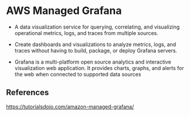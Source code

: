 # AWS Managed Grafana

- A data visualization service for querying, correlating, and visualizing operational metrics, logs, and traces from multiple sources.
- Create dashboards and visualizations to analyze metrics, logs, and traces without having to build, package, or deploy Grafana servers.

- Grafana is a multi-platform open source analytics and interactive visualization web application. It provides charts, graphs, and alerts for the web when connected to supported data sources

## References

https://tutorialsdojo.com/amazon-managed-grafana/

